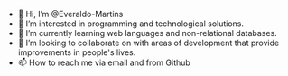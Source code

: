- 👋 Hi, I’m @Everaldo-Martins
- 👀 I’m interested in programming and technological solutions.
- 🌱 I’m currently learning web languages and non-relational databases.
- 💞️ I’m looking to collaborate on with areas of development that provide improvements in people's lives.
- 📫 How to reach me via email and from Github

<!---
Everaldo-Martins/Everaldo-Martins is a ✨ special ✨ repository because its `README.md` (this file) appears on your GitHub profile.
You can click the Preview link to take a look at your changes.
--->
